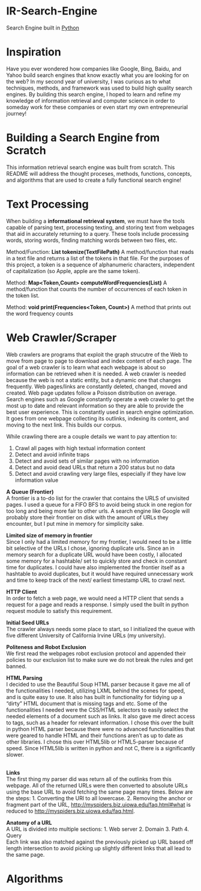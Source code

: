 # IR-Search-Engine
Search Engine built in [Python](https://devguide.python.org/documenting/)

# Inspiration
Have you ever wondered how companies like Google, Bing, Baidu, and Yahoo build search engines that know exactly what you are looking for on the web? In my second year of university, I was curious as to what techniques, methods, and framework was used to build high quality search engines. By building this search engine, I hoped to learn and refine my knowledge of information retrieval and computer science in order to someday work for these companies or even start my own entrepreneurial journey!

# Building a Search Engine from Scratch
This information retrieval search engine was built from scratch. This README will address the thought proceses, methods, functions, concepts, and algorithms that are used to create a fully functional search engine!

# Text Processing
When building a **informational retrieval system**, we must have the tools capable of parsing text, processing texting, and storing text from webpages that aid in accurately returning to a query. These tools include processing words, storing words, finding matching words between two files, etc.

Method/Function: **List<Token> tokenize(TextFilePath)**
A method/function that reads in a text file and returns a list of the tokens in that file. For the purposes of this project, a token is a sequence of alphanumeric characters, independent of capitalization (so Apple, apple are the same token).

Method:        **Map<Token,Count> computeWordFrequencies(List<Token>)**
A method/function that counts the number of occurrences of each token in the token list.

Method:         **void print(Frequencies<Token, Count>)**
A method that prints out the word frequency counts

# Web Crawler/Scraper
Web crawlers are programs that exploit the graph strucutre of the Web to move from page to page to download and index content of each page. The goal of a web crawler is to learn what each webpage is about so information can be retrieved when it is needed. A web crawler is needed because the web is not a static entity, but a dynamic one that changes frequently. Web pages/links are constantly deleted, changed, moved and created. Web page updates follow a Poisson distribution on average. Search engines such as Google constantly operate a web crawler to get the most up to date and relevant information so they are able to provide the best user experience. This is constantly used in search engine optimization. It goes from one webpage collecting its outlinks, indexing its content, and moving to the next link. This builds our corpus.<br />

While crawling there are a couple details we want to pay attention to:
  1. Crawl all pages with high textual information content
  2. Detect and avoid infinite traps
  3. Detect and avoid sets of similar pages with no information
  4. Detect and avoid dead URLs that return a 200 status but no data
  5. Detect and avoid crawling very large files, especially if they have low information value

**A Queue (Frontier)**<br />
A frontier is a to-do list for the crawler that contains the URLS of unvisited pages. I used a queue for a FIFO BFS to avoid being stuck in one region for too long and being more fair to other urls. A search engine like Google will probably store their frontier on disk with the amount of URLs they encounter, but I put mine in memory for simplicity sake.

**Limited size of memory in frontier**<br />
Since I only had a limited memory for my frontier, I would need to be a little bit selective of the URLs I chose, ignoring duplicate urls. Since an in memory search for a duplicate URL would have been costly, I allocated some memory for a hashtable/ set to quickly store and check in constant time for duplicates. I could have also implemented the frontier itself as a hashtable to avoid duplicates, but it would have required unnecessary work and time to keep track of the next/ earliest timestamp URL to crawl next.  

**HTTP Client**<br />
In order to fetch a web page, we would need a HTTP client that sends a request for a page and reads a response. I simply used the built in python request module to satisfy this requirement. 

**Initial Seed URLs**<br />
The crawler always needs some place to start, so I initialized the queue with five different University of California Irvine URLs (my university). 

**Politeness and Robot Exclusion**<br />
We first read the webpages robot exclusion protocol and appended their policies to our exclusion list to make sure we do not break the rules and get banned. 

**HTML Parsing**<br />
I decided to use the Beautiful Soup HTML parser because it gave me all of the functionalities I needed, utilizing LXML behind the scenes for speed, and is quite easy to use. It also has built in functionality for tidying up a “dirty” HTML document that is missing tags and etc. Some of the functionalities I needed were the CSS/HTML selectors to easily select the needed elements of a document such as links. It also gave me direct access to tags, such as a header for relevant information. I chose this over the built in python HTML parser because there were no advanced functionalities that were geared to handle HTML and their functions aren’t as up to date as other libraries. I chose this over HTML5lib or HTML5-parser because of speed. Since HTML5lib is written in python and not C, there is a significantly slower.<br />
<br />

**Links**<br />
The first thing my parser did was return all of the outlinks from this webpage. All of the returned URLs were then converted to absolute URLs using the base URL to avoid fetching the same page many times. Below are the steps:
	1. Converting the URl to all lowercase.
	2. Removing the anchor or fragment part of the URL, http://myspiders.biz.uiowa.edu/faq.html#what is reduced to http://myspiders.biz.uiowa.edu/faq.html.

**Anatomy of a URL**<br />
A URL is divided into multiple sections:
	1. Web server
	2. Domain
	3. Path
	4. Query\
Each link was also matched against the previously picked up URL based off length intersection to avoid picking up slightly different links that all lead to the same page.
# Algorithms
